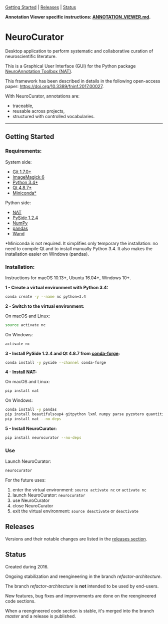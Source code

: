 [Getting Started](#getting-started) |
[Releases](#releases) |
[Status](#status)

**Annotation Viewer specific instructions: [ANNOTATION_VIEWER.md](ANNOTATION_VIEWER.md).**

# NeuroCurator

Desktop application to perform systematic and collaborative curation of
neuroscientific literature.

This is a Graphical User Interface (GUI) for the Python package
[NeuroAnnotation Toolbox (NAT)](https://github.com/BlueBrain/nat).

This framework has been described in details in the following open-access
paper: https://doi.org/10.3389/fninf.2017.00027.

With NeuroCurator, annotations are:
- traceable,
- reusable across projects,
- structured with controlled vocabularies.

---

## Getting Started

### Requirements:

System side:

- [Git 1.7.0+](https://git-scm.com/downloads)
- [ImageMagick 6](http://docs.wand-py.org/en/latest/guide/install.html)
- [Python 3.4*](https://www.python.org/downloads/)
- [Qt 4.8.7*](https://doc.qt.io/archives/qt-4.8/supported-platforms.html)
- [Miniconda*](https://conda.io/miniconda.html)

Python side:

- [NAT](https://github.com/BlueBrain/nat)
- [PySide 1.2.4](https://wiki.qt.io/PySide)
- [NumPy](http://www.numpy.org)
- [pandas](https://pandas.pydata.org)
- [Wand](http://docs.wand-py.org)

*Miniconda is not required. It simplifies only temporary the installation:
no need to compile Qt and to install manually Python 3.4. It also makes the
installation easier on Windows (pandas).

### Installation:

Instructions for macOS 10.13+, Ubuntu 16.04+, Windows 10+.

**1 - Create a virtual environment with Python 3.4:**
```bash
conda create -y --name nc python=3.4
```

**2 - Switch to the virtual environment:**

On macOS and Linux:
```bash
source activate nc
```

On Windows:
```bash
activate nc
```

**3 -  Install PySide 1.2.4 and Qt 4.8.7 from [conda-forge](https://conda-forge.org):**
```bash
conda install -y pyside --channel conda-forge
```

**4 - Install NAT:**

On macOS and Linux:
```bash
pip install nat
```

On Windows:
```bash
conda install -y pandas
pip install beautifulsoup4 gitpython lxml numpy parse pyzotero quantities scipy wand
pip install nat --no-deps
```

**5 - Install NeuroCurator:**
```bash
pip install neurocurator --no-deps
```

### Use

Launch NeuroCurator:
```bash
neurocurator
```

For the future uses:
1. enter the virtual environment: `source activate nc` or  `activate nc`
2. launch NeuroCurator: `neurocurator`
3. use NeuroCurator
4. close NeuroCurator
5. exit the virtual environment: `source deactivate` or `deactivate`

## Releases

Versions and their notable changes are listed in the
[releases section](https://github.com/BlueBrain/neurocurator/releases/).

## Status

Created during 2016.

Ongoing stabilization and reengineering in the branch _refactor-architecture_.

The branch _refactor-architecture_ is **not** intended to be used by end-users.

New features, bug fixes and improvements are done on the reengineered code sections.

When a reengineered code section is stable, it's merged into the branch
_master_ and a release is published.
